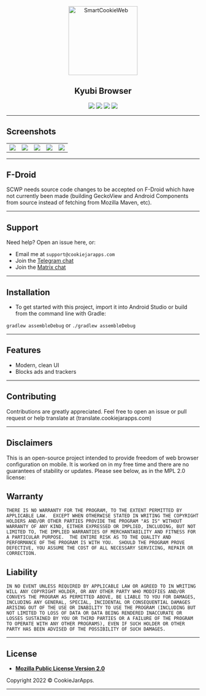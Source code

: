 <p align="center"><a href="#"><img src="![14-149823_naruto-eye-png-television-the-drug-of-the](https://github.com/user-attachments/assets/034a0d85-9748-4fa2-b17e-ca6194faa22f)
" height="180" title="SmartCookieWeb" alt="SmartCookieWeb"></a></p>

<h2 align="center"><b>Kyubi Browser</b></h2>
<p align="center">
<img src="https://img.shields.io/github/issues-raw/cookiejarapps/SmartCookieWeb-Preview" />
<img src="hhttps://img.shields.io/github/v/release/cookiejarapps/SmartCookieWeb-Preview" />
<a href="https://liberapay.com/CookieJarApps"><img src="https://img.shields.io/liberapay/patrons/CookieJarApps" /></a>
<img src="https://img.shields.io/github/stars/cookiejarapps/SmartCookieWeb-Preview?style=social" />
 </p>

---

## Screenshots

<table>
 <tr>
 <td><img src="https://user-images.githubusercontent.com/44752343/125917735-eac3475b-6214-4b6d-b34b-3828d888b747.png" /></td>
 <td><img src="https://user-images.githubusercontent.com/44752343/125917736-103500c9-2198-4cc1-bcdf-ad9bb7773b71.png" /></td>
 <td><img src="https://user-images.githubusercontent.com/44752343/125917738-d5fc9d16-09b8-443f-93a5-d15c2d392858.png" /></td>
 <td><img src="https://user-images.githubusercontent.com/44752343/125917729-537db8bc-a101-47a5-b0cf-04de01422335.png" /></td>
 <td><img src="https://user-images.githubusercontent.com/44752343/125917732-72a47364-a9d5-426b-a2d5-cd493876ca56.png" /></td>
 </tr>
</table>

---

## F-Droid

SCWP needs source code changes to be accepted on F-Droid which have not currently been made (building GeckoView and Android Components from source instead of fetching from Mozilla Maven, etc).

---

## Support

Need help? Open an issue here, or:

- Email me at `support@cookiejarapps.com`
- Join the [Telegram chat](https://t.me/scwgroup)
- Join the [Matrix chat](https://matrix.to/#/#smartcookieweb:matrix.org)

---

## Installation

- To get started with this project, import it into Android Studio or build from the command line with Gradle:
 
 `gradlew assembleDebug` or `./gradlew assembleDebug`

---

## Features

- Modern, clean UI
- Blocks ads and trackers

---

## Contributing

Contributions are greatly appreciated. Feel free to open an issue or pull request or help translate at (translate.cookiejarapps.com)

---

## Disclaimers

This is an open-source project intended to provide freedom of web browser configuration on mobile. It is worked on in my free time and there are no guarantees of stability or updates. Please see below, as in the MPL 2.0 license:

## Warranty

  `THERE IS NO WARRANTY FOR THE PROGRAM, TO THE EXTENT PERMITTED BY
APPLICABLE LAW.  EXCEPT WHEN OTHERWISE STATED IN WRITING THE COPYRIGHT
HOLDERS AND/OR OTHER PARTIES PROVIDE THE PROGRAM "AS IS" WITHOUT WARRANTY
OF ANY KIND, EITHER EXPRESSED OR IMPLIED, INCLUDING, BUT NOT LIMITED TO,
THE IMPLIED WARRANTIES OF MERCHANTABILITY AND FITNESS FOR A PARTICULAR
PURPOSE.  THE ENTIRE RISK AS TO THE QUALITY AND PERFORMANCE OF THE PROGRAM
IS WITH YOU.  SHOULD THE PROGRAM PROVE DEFECTIVE, YOU ASSUME THE COST OF
ALL NECESSARY SERVICING, REPAIR OR CORRECTION.`

## Liability

  `IN NO EVENT UNLESS REQUIRED BY APPLICABLE LAW OR AGREED TO IN WRITING
WILL ANY COPYRIGHT HOLDER, OR ANY OTHER PARTY WHO MODIFIES AND/OR CONVEYS
THE PROGRAM AS PERMITTED ABOVE, BE LIABLE TO YOU FOR DAMAGES, INCLUDING ANY
GENERAL, SPECIAL, INCIDENTAL OR CONSEQUENTIAL DAMAGES ARISING OUT OF THE
USE OR INABILITY TO USE THE PROGRAM (INCLUDING BUT NOT LIMITED TO LOSS OF
DATA OR DATA BEING RENDERED INACCURATE OR LOSSES SUSTAINED BY YOU OR THIRD
PARTIES OR A FAILURE OF THE PROGRAM TO OPERATE WITH ANY OTHER PROGRAMS),
EVEN IF SUCH HOLDER OR OTHER PARTY HAS BEEN ADVISED OF THE POSSIBILITY OF
SUCH DAMAGES.`


---


## License

- **[Mozilla Public License Version 2.0](https://www.mozilla.org/en-US/MPL/2.0/)**


Copyright 2022 © CookieJarApps.

---
